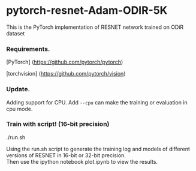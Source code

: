 # pytorch-resnet-Adam-ODIR-5K
This is the PyTorch implementation of RESNET network trained on ODiR dataset 

### Requirements. 
[PyTorch] (https://github.com/pytorch/pytorch)

[torchvision] (https://github.com/pytorch/vision)

### Update.
Adding support for CPU. Add ```--cpu``` can make the training or evaluation in cpu mode.

### Train with script! (16-bit precision) 
./run.sh 

Using the run.sh script to generate the training log and models of different versions of RESNET in 16-bit or 32-bit precision.	
Then use the ipython notebook plot.ipynb to view the results.